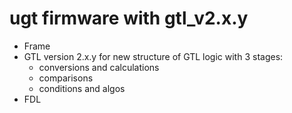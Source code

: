 # ugt firmware with gtl_v2.x.y

* Frame
* GTL version 2.x.y for new structure of GTL logic with 3 stages: 
  * conversions and calculations
  * comparisons
  * conditions and algos
* FDL
